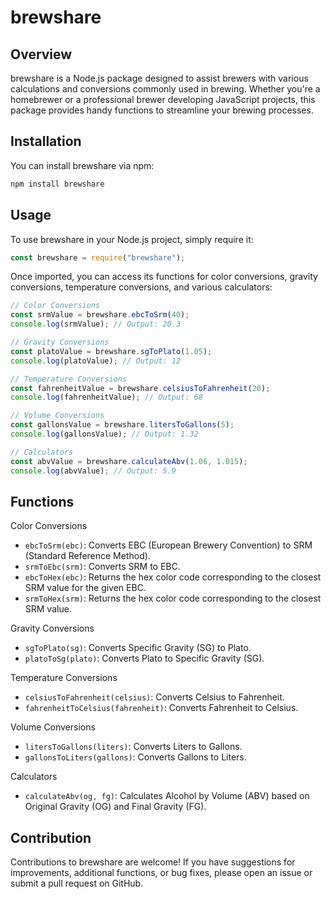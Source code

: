 # brewshare

## Overview

brewshare is a Node.js package designed to assist brewers with various calculations and conversions commonly used in brewing. Whether you're a homebrewer or a professional brewer developing JavaScript projects, this package provides handy functions to streamline your brewing processes.

## Installation

You can install brewshare via npm:

```bash
npm install brewshare
```

## Usage

To use brewshare in your Node.js project, simply require it:

```javascript
const brewshare = require("brewshare");
```

Once imported, you can access its functions for color conversions, gravity conversions, temperature conversions, and various calculators:

```javascript
// Color Conversions
const srmValue = brewshare.ebcToSrm(40);
console.log(srmValue); // Output: 20.3

// Gravity Conversions
const platoValue = brewshare.sgToPlato(1.05);
console.log(platoValue); // Output: 12

// Temperature Conversions
const fahrenheitValue = brewshare.celsiusToFahrenheit(20);
console.log(fahrenheitValue); // Output: 68

// Volume Conversions
const gallonsValue = brewshare.litersToGallons(5);
console.log(gallonsValue); // Output: 1.32

// Calculators
const abvValue = brewshare.calculateAbv(1.06, 1.015);
console.log(abvValue); // Output: 5.9
```

## Functions

Color Conversions

- `ebcToSrm(ebc)`: Converts EBC (European Brewery Convention) to SRM (Standard Reference Method).
- `srmToEbc(srm)`: Converts SRM to EBC.
- `ebcToHex(ebc)`: Returns the hex color code corresponding to the closest SRM value for the given EBC.
- `srmToHex(srm)`: Returns the hex color code corresponding to the closest SRM value.

Gravity Conversions

- `sgToPlato(sg)`: Converts Specific Gravity (SG) to Plato.
- `platoToSg(plato)`: Converts Plato to Specific Gravity (SG).

Temperature Conversions

- `celsiusToFahrenheit(celsius)`: Converts Celsius to Fahrenheit.
- `fahrenheitToCelsius(fahrenheit)`: Converts Fahrenheit to Celsius.

Volume Conversions

- `litersToGallons(liters)`: Converts Liters to Gallons.
- `gallonsToLiters(gallons)`: Converts Gallons to Liters.

Calculators

- `calculateAbv(og, fg)`: Calculates Alcohol by Volume (ABV) based on Original Gravity (OG) and Final Gravity (FG).

## Contribution

Contributions to brewshare are welcome! If you have suggestions for improvements, additional functions, or bug fixes, please open an issue or submit a pull request on GitHub.
